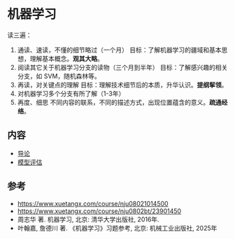 # 机器学习

读三遍：
1. 通读、速读，不懂的细节略过（一个月）
目标：了解机器学习的疆域和基本思想，理解基本概念。**观其大略**。
2. 阅读其它关于机器学习分支的读物（三个月到半年）
目标：了解感兴趣的相关分支，如 SVM，随机森林等。
3. 再读，对关键点的理解
目标：理解技术细节后的本质，升华认识。**提纲挈领**。
4. 对机器学习多个分支有所了解（1-3年）
5. 再度、细思
不同内容的联系，不同的描述方式，出现位置蕴含的意义。**疏通经络**。

## 内容

- [导论](1.intro.md)
- [模型评估](2.模型评估.md)



## 参考

- https://www.xuetangx.com/course/nju08021014500
- https://www.xuetangx.com/course/nju0802bt/23901450
- 周志华 著. 机器学习, 北京: 清华大学出版社, 2016年.
- 叶翰嘉, 詹德川 著. 《机器学习》习题参考, 北京: 机械工业出版社, 2025年